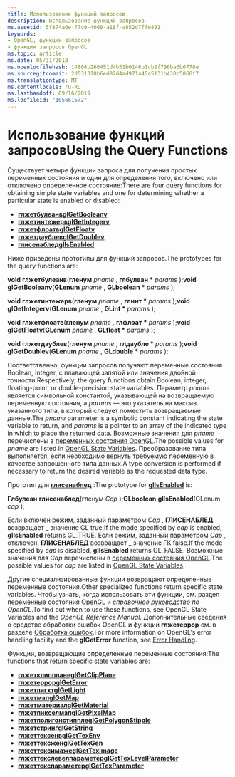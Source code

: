 ```yaml
---
title: Использование функций запросов
description: Использование функций запросов
ms.assetid: 5f874a0e-77c0-4009-a18f-a852d7ffe891
keywords:
- OpenGL, функции запросов
- функции запросов OpenGL
ms.topic: article
ms.date: 05/31/2018
ms.openlocfilehash: 14804b260451d4b51b0146b1cb2f796ba6b6778e
ms.sourcegitcommit: 2d531328b6ed82d4ad971a45a5131b430c5866f7
ms.translationtype: MT
ms.contentlocale: ru-RU
ms.lasthandoff: 09/16/2019
ms.locfileid: "105661572"
---
```

# <a name="using-the-query-functions"></a><span data-ttu-id="3d64d-105">Использование функций запросов</span><span class="sxs-lookup"><span data-stu-id="3d64d-105">Using the Query Functions</span></span>

<span data-ttu-id="3d64d-106">Существует четыре функции запроса для получения простых переменных состояния и один для определения того, включено или отключено определенное состояние:</span><span class="sxs-lookup"><span data-stu-id="3d64d-106">There are four query functions for obtaining simple state variables and one for determining whether a particular state is enabled or disabled:</span></span>

-   [<span data-ttu-id="3d64d-107">**глжетбулеанв**</span><span class="sxs-lookup"><span data-stu-id="3d64d-107">**glGetBooleanv**</span></span>](glgetbooleanv.md)
-   [<span data-ttu-id="3d64d-108">**глжетинтежерв**</span><span class="sxs-lookup"><span data-stu-id="3d64d-108">**glGetIntegerv**</span></span>](glgetintegerv.md)
-   [<span data-ttu-id="3d64d-109">**глжетфлоатв**</span><span class="sxs-lookup"><span data-stu-id="3d64d-109">**glGetFloatv**</span></span>](glgetfloatv.md)
-   [<span data-ttu-id="3d64d-110">**глжетдаублев**</span><span class="sxs-lookup"><span data-stu-id="3d64d-110">**glGetDoublev**</span></span>](glgetdoublev.md)
-   [<span data-ttu-id="3d64d-111">**глисенаблед**</span><span class="sxs-lookup"><span data-stu-id="3d64d-111">**glIsEnabled**</span></span>](glisenabled.md)

<span data-ttu-id="3d64d-112">Ниже приведены прототипы для функций запросов.</span><span class="sxs-lookup"><span data-stu-id="3d64d-112">The prototypes for the query functions are:</span></span>

<span data-ttu-id="3d64d-113">**void** **глжетбулеанв**(**гленум** *pname* , **глбулеан \*** *params* );</span><span class="sxs-lookup"><span data-stu-id="3d64d-113">**void** **glGetBooleanv**(**GLenum** *pname* , **GLboolean \*** *params* );</span></span>

<span data-ttu-id="3d64d-114">**void** **глжетинтежерв**(**гленум** *pname* , **глинт \*** *params* );</span><span class="sxs-lookup"><span data-stu-id="3d64d-114">**void** **glGetIntegerv**(**GLenum** *pname* , **GLint \*** *params* );</span></span>

<span data-ttu-id="3d64d-115">**void** **глжетфлоатв**(**гленум** *pname* , **глфлоат \*** *params* );</span><span class="sxs-lookup"><span data-stu-id="3d64d-115">**void** **glGetFloatv**(**GLenum** *pname* , **GLfloat \*** *params* );</span></span>

<span data-ttu-id="3d64d-116">**void** **глжетдаублев**(**гленум** *pname* , **глдаубле \*** *params* );</span><span class="sxs-lookup"><span data-stu-id="3d64d-116">**void** **glGetDoublev**(**GLenum** *pname* , **GLdouble \*** *params* );</span></span>

<span data-ttu-id="3d64d-117">Соответственно, функции запросов получают переменные состояния Boolean, Integer, с плавающей запятой или значения двойной точности.</span><span class="sxs-lookup"><span data-stu-id="3d64d-117">Respectively, the query functions obtain Boolean, integer, floating-point, or double-precision state variables.</span></span> <span data-ttu-id="3d64d-118">Параметр *pname* является символьной константой, указывающей на возвращаемую переменную состояния, а *params* — это указатель на массив указанного типа, в который следует поместить возвращаемые данные.</span><span class="sxs-lookup"><span data-stu-id="3d64d-118">The *pname* parameter is a symbolic constant indicating the state variable to return, and *params* is a pointer to an array of the indicated type in which to place the returned data.</span></span> <span data-ttu-id="3d64d-119">Возможные значения для *pname* перечислены в [переменных состояния OpenGL](opengl-state-variables.md).</span><span class="sxs-lookup"><span data-stu-id="3d64d-119">The possible values for *pname* are listed in [OpenGL State Variables](opengl-state-variables.md).</span></span> <span data-ttu-id="3d64d-120">Преобразование типа выполняется, если необходимо вернуть требуемую переменную в качестве запрошенного типа данных.</span><span class="sxs-lookup"><span data-stu-id="3d64d-120">A type conversion is performed if necessary to return the desired variable as the requested data type.</span></span>

<span data-ttu-id="3d64d-121">Прототип для [**глисенаблед**](glisenabled.md) :</span><span class="sxs-lookup"><span data-stu-id="3d64d-121">The prototype for [**glIsEnabled**](glisenabled.md) is:</span></span>

<span data-ttu-id="3d64d-122">**Глбулеан** **глисенаблед**(гленум *Cap* );</span><span class="sxs-lookup"><span data-stu-id="3d64d-122">**GLboolean** **glIsEnabled**(GLenum *cap* );</span></span>

<span data-ttu-id="3d64d-123">Если включен режим, заданный параметром *Cap* , **ГЛИСЕНАБЛЕД** возвращает \_ значение GL true.</span><span class="sxs-lookup"><span data-stu-id="3d64d-123">If the mode specified by *cap* is enabled, **glIsEnabled** returns GL\_TRUE.</span></span> <span data-ttu-id="3d64d-124">Если режим, заданный параметром *Cap* , отключен, **ГЛИСЕНАБЛЕД** возвращает \_ значение ГК false.</span><span class="sxs-lookup"><span data-stu-id="3d64d-124">If the mode specified by *cap* is disabled, **glIsEnabled** returns GL\_FALSE.</span></span> <span data-ttu-id="3d64d-125">Возможные значения для *Cap* перечислены в [переменных состояния OpenGL](opengl-state-variables.md).</span><span class="sxs-lookup"><span data-stu-id="3d64d-125">The possible values for *cap* are listed in [OpenGL State Variables](opengl-state-variables.md).</span></span>

<span data-ttu-id="3d64d-126">Другие специализированные функции возвращают определенные переменные состояния.</span><span class="sxs-lookup"><span data-stu-id="3d64d-126">Other specialized functions return specific state variables.</span></span> <span data-ttu-id="3d64d-127">Чтобы узнать, когда использовать эти функции, см. раздел переменные состояния OpenGL и *справочное руководство по OpenGL*.</span><span class="sxs-lookup"><span data-stu-id="3d64d-127">To find out when to use these functions, see OpenGL State Variables and the *OpenGL Reference Manual*.</span></span> <span data-ttu-id="3d64d-128">Дополнительные сведения о средстве обработки ошибок OpenGL и функции **глжетеррор** см. в разделе [Обработка ошибок](error-handling.md).</span><span class="sxs-lookup"><span data-stu-id="3d64d-128">For more information on OpenGL's error handling facility and the **glGetError** function, see [Error Handling](error-handling.md).</span></span>

<span data-ttu-id="3d64d-129">Функции, возвращающие определенные переменные состояния:</span><span class="sxs-lookup"><span data-stu-id="3d64d-129">The functions that return specific state variables are:</span></span>

-   [<span data-ttu-id="3d64d-130">**глжетклипплане**</span><span class="sxs-lookup"><span data-stu-id="3d64d-130">**glGetClipPlane**</span></span>](glgetclipplane.md)
-   [<span data-ttu-id="3d64d-131">**глжетеррор**</span><span class="sxs-lookup"><span data-stu-id="3d64d-131">**glGetError**</span></span>](glgeterror.md)
-   [<span data-ttu-id="3d64d-132">**глжетлигхт**</span><span class="sxs-lookup"><span data-stu-id="3d64d-132">**glGetLight**</span></span>](glgetlight.md)
-   [<span data-ttu-id="3d64d-133">**глжетмап**</span><span class="sxs-lookup"><span data-stu-id="3d64d-133">**glGetMap**</span></span>](glgetmap.md)
-   [<span data-ttu-id="3d64d-134">**глжетматериал**</span><span class="sxs-lookup"><span data-stu-id="3d64d-134">**glGetMaterial**</span></span>](glgetmaterial.md)
-   [<span data-ttu-id="3d64d-135">**глжетпикселмап**</span><span class="sxs-lookup"><span data-stu-id="3d64d-135">**glGetPixelMap**</span></span>](glgetpixelmap.md)
-   [<span data-ttu-id="3d64d-136">**глжетполигонстиппле**</span><span class="sxs-lookup"><span data-stu-id="3d64d-136">**glGetPolygonStipple**</span></span>](glgetpolygonstipple.md)
-   [<span data-ttu-id="3d64d-137">**глжетстринг**</span><span class="sxs-lookup"><span data-stu-id="3d64d-137">**glGetString**</span></span>](glgetstring.md)
-   [<span data-ttu-id="3d64d-138">**глжеттексенв**</span><span class="sxs-lookup"><span data-stu-id="3d64d-138">**glGetTexEnv**</span></span>](glgettexenv.md)
-   [<span data-ttu-id="3d64d-139">**глжеттексжен**</span><span class="sxs-lookup"><span data-stu-id="3d64d-139">**glGetTexGen**</span></span>](glgettexgen.md)
-   [<span data-ttu-id="3d64d-140">**глжеттексимаже**</span><span class="sxs-lookup"><span data-stu-id="3d64d-140">**glGetTexImage**</span></span>](glgetteximage.md)
-   [<span data-ttu-id="3d64d-141">**глжеттекслевелпараметер**</span><span class="sxs-lookup"><span data-stu-id="3d64d-141">**glGetTexLevelParameter**</span></span>](glgettexlevelparameter.md)
-   [<span data-ttu-id="3d64d-142">**глжеттекспараметер**</span><span class="sxs-lookup"><span data-stu-id="3d64d-142">**glGetTexParameter**</span></span>](glgettexparameter.md)

 

 




